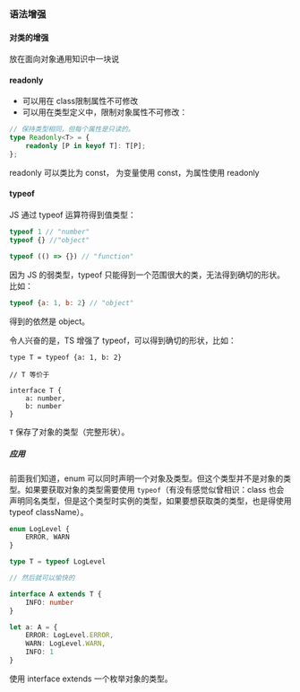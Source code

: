 ### 语法增强

#### 对类的增强

放在面向对象通用知识中一块说

#### readonly

- 可以用在 class限制属性不可修改
- 可以用在类型定义中，限制对象属性不可修改：

```ts
// 保持类型相同，但每个属性是只读的。
type Readonly<T> = {
    readonly [P in keyof T]: T[P];
};
```

readonly 可以类比为 const， 为变量使用 const，为属性使用 readonly

#### typeof

JS 通过 typeof 运算符得到值类型：

```js
typeof 1 // "number"
typeof {} //"object"

typeof (() => {}) // "function"
```

因为 JS 的弱类型，typeof 只能得到一个范围很大的类，无法得到确切的形状。比如：

```js
typeof {a: 1, b: 2} // "object"
```

得到的依然是 object。

令人兴奋的是，TS 增强了 typeof，可以得到确切的形状，比如：

```TS
type T = typeof {a: 1, b: 2}

// T 等价于

interface T {
    a: number,
    b: number
}
```

`T` 保存了对象的类型（完整形状）。

##### 应用

前面我们知道，enum 可以同时声明一个对象及类型。但这个类型并不是对象的类型。如果要获取对象的类型需要使用 `typeof`（有没有感觉似曾相识：class 也会声明同名类型，但是这个类型时实例的类型，如果要想获取类的类型，也是得使用 typeof className）。

```ts
enum LogLevel {
    ERROR, WARN
}

type T = typeof LogLevel

// 然后就可以愉快的

interface A extends T {
    INFO: number
}

let a: A = {
    ERROR: LogLevel.ERROR,
    WARN: LogLevel.WARN,
    INFO: 1
}
```

使用 interface extends 一个枚举对象的类型。
